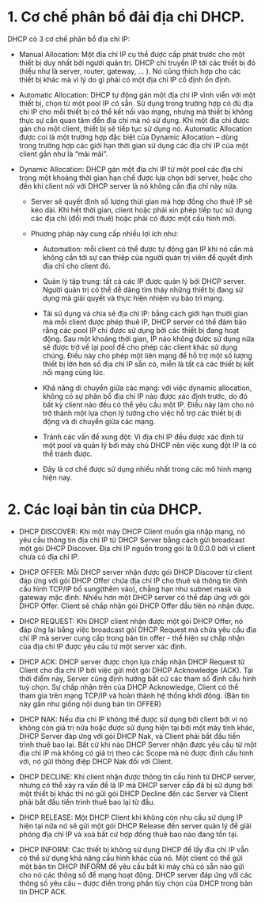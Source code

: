 # 1. Cơ chế phân bổ đải địa chỉ DHCP.
DHCP có 3 cơ chế phân bổ  địa chỉ IP:

- Manual Allocation: Một địa chỉ IP cụ thể được cấp phát trước cho một thiết bị duy nhất bởi người quản trị. DHCP chỉ truyền IP tới các thiết bị đó (hiểu như là server, router, gateway, ... ). Nó cũng thích hợp cho các thiết bị khác mà vì lý do gì phải có một địa chỉ IP cố định ổn định.

- Automatic Allocation: DHCP tự động gán một địa chỉ IP vĩnh viễn với một thiết bị, chọn từ một pool IP có sẵn. Sử dụng trong trường hợp có đủ địa chỉ IP cho mỗi thiết bị có thể kết nối vào mạng, nhưng mà thiết bị không thực sự cần quan tâm đến địa chỉ mà nó sử dụng. Khi một địa chỉ được gán cho một client, thiết bị sẽ tiếp tục sử dụng nó. Automatic Allocation được coi là một trường hợp đặc biệt của Dynamic Allocation – dùng trong trường hợp các giới hạn thời gian sử dụng các địa chỉ IP của một client gần như là “mãi mãi”.

- Dynamic Allocation: DHCP gán một địa chỉ IP từ một pool các địa chỉ trong một khoảng thời gian hạn chế được lựa chọn bởi server, hoặc cho đến khi client nói với DHCP server là nó không cần địa chỉ này nữa.

    - Server sẽ quyết định số lượng thừi gian mà hợp đồng cho thuê IP sẽ kéo dài. Khi hết thời gian, client hoặc phải xin phép tiếp tục sử dụng các địa chỉ (đổi mới thuê) hoặc phải có được một cấu hình mới.

    - Phương pháp này cung cấp nhiều lợi ích như:

        - Automation: mỗi client có thể được tự động gán IP khi nó cần mà không cần tới sự can thiệp của người quản trị viên để quyết định địa chỉ cho client đó.

        - Quản lý tập trung: tất cả các IP được quản lý bởi DHCP server. Người quản trị có thể dễ dàng tìm tháy những thiết bị đang sử dụng mà giải quyết và thực hiện nhiệm vụ bảo trì mạng.

        - Tái sử dụng và chia sẻ địa chỉ IP: bằng cách giới hạn thười gian mà mỗi client được phép thuê IP, DHCP server có thể đảm bảo rằng các pool IP chỉ được sử dụng bởi các thiết bị đang hoạt động. Sau một khoảng thời gian, IP nào không được sử dụng nữa sẽ được trở về lại pool để cho phép các client khác sử dụng chúng. Điều này cho phép một liên mạng để hỗ trợ một số lượng thiết bị lớn hơn số địa chỉ IP sẵn có, miễn là tất cả các thiết bị kết nối mạng cùng lúc.

        - Khả năng di chuyển giữa các mạng: với việc dynamic allocation, không có sự phân bổ địa chỉ IP nào được xác định trước, do đó bất kỳ client nào đều có thể yêu cầu một IP. Điều này làm cho nó trở thành một lựa chọn lý tưởng cho việc hỗ trợ các thiết bị di động và di chuyển giữa các mạng.

        - Tránh các vấn đề xung đột: Vì địa chỉ IP đều được xác định từ một pool và quản lý bởi máy chủ DHCP nên việc xung đột IP là có thể tránh được.

        - Đây là cơ chế được sử dụng nhiều nhất trong các mô hình mạng hiện nay.

# 2. Các loại bản tin của DHCP.

- DHCP DISCOVER: Khi một máy DHCP Client muốn gia nhập mạng, nó yêu cầu thông tin địa chỉ IP từ DHCP Server bằng cách gửi broadcast một gói DHCP Discover. Địa chỉ IP nguồn trong gói là 0.0.0.0 bởi vì client chưa có địa chỉ IP.

- DHCP OFFER: Mỗi DHCP server nhận được gói DHCP Discover từ client đáp ứng với gói DHCP Offer chứa địa chỉ IP cho thuê và thông tin định cấu hình TCP/IP bổ sung(thêm vào), chẳng hạn như subnet mask và gateway mặc định. Nhiều hơn một DHCP server có thể đáp ứng với gói DHCP Offer. Client sẽ chấp nhận gói DHCP Offer đầu tiên nó nhận được.

- DHCP REQUEST: Khi DHCP client nhận được một gói DHCP Offer, nó đáp ứng lại bằng việc broadcast gói DHCP Request mà chứa yêu cầu địa chỉ IP mà server cung cấp trong bản tin offer - thể hiện sự chấp nhận của địa chỉ IP được yêu cầu từ một server xác định.

- DHCP ACK: DHCP server được chọn lựa chấp nhận DHCP Request từ Client cho địa chỉ IP bởi việc gửi một gói DHCP Acknowledge (ACK). Tại thời điểm này, Server cũng định hướng bất cứ các tham số định cấu hình tuỳ chọn. Sự chấp nhận trên của DHCP Acknowledge, Client có thể tham gia trên mạng TCP/IP và hoàn thành hệ thống khởi động. (Bản tin này gần như giống nội dung bản tin OFFER)

- DHCP NAK: Nếu địa chỉ IP không thể được sữ dụng bởi client bởi vì nó không còn giá trị nữa hoặc được sử dụng hiện tại bởi một máy tính khác, DHCP Server đáp ứng với gói DHCP Nak, và Client phải bắt đầu tiến trình thuê bao lại. Bất cứ khi nào DHCP Server nhận được yêu cầu từ một địa chỉ IP mà không có giá trị theo các Scope mà nó được định cấu hình với, nó gửi thông điệp DHCP Nak đối với Client.

- DHCP DECLINE: Khi client nhận được thông tin cấu hình từ DHCP server, nhưng có thể xảy ra vấn đề là IP mà DHCP server cấp đã bị sử dụng bởi một thiết bị khác thì nó gửi gói DHCP Decline đến các Server và Client phải bắt đầu tiến trình thuê bao lại từ đầu.

- DHCP RELEASE: Một DHCP Client khi không còn nhu cầu sử dụng IP hiện tại nữa nó sẽ gửi một gói DHCP Release đến server quản lý để giải phóng địa chỉ IP và xoá bất cứ hợp đồng thuê bao nào đang tồn tại.

- DHCP INFORM: Các thiết bị không sử dụng DHCP để lấy địa chỉ IP vẫn có thể sử dụng khả năng cấu hình khác của nó. Một client có thể gửi một bản tin DHCP INFORM để yêu cầu bất kì máy chủ có sẵn nào gửi cho nó các thông số để mạng hoạt động. DHCP server đáp ứng với các thông số yêu cầu – được điền trong phần tùy chọn của DHCP trong bản tin DHCP ACK.